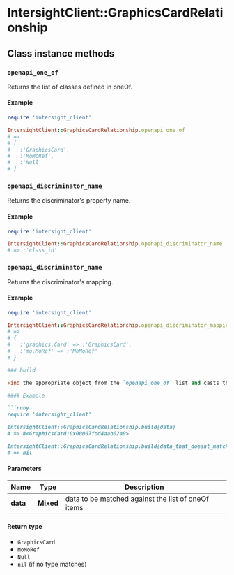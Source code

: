 # IntersightClient::GraphicsCardRelationship

## Class instance methods

### `openapi_one_of`

Returns the list of classes defined in oneOf.

#### Example

```ruby
require 'intersight_client'

IntersightClient::GraphicsCardRelationship.openapi_one_of
# =>
# [
#   :'GraphicsCard',
#   :'MoMoRef',
#   :'Null'
# ]
```

### `openapi_discriminator_name`

Returns the discriminator's property name.

#### Example

```ruby
require 'intersight_client'

IntersightClient::GraphicsCardRelationship.openapi_discriminator_name
# => :'class_id'
```

### `openapi_discriminator_name`

Returns the discriminator's mapping.

#### Example

```ruby
require 'intersight_client'

IntersightClient::GraphicsCardRelationship.openapi_discriminator_mapping
# =>
# {
#   :'graphics.Card' => :'GraphicsCard',
#   :'mo.MoRef' => :'MoMoRef'
# }

### build

Find the appropriate object from the `openapi_one_of` list and casts the data into it.

#### Example

```ruby
require 'intersight_client'

IntersightClient::GraphicsCardRelationship.build(data)
# => #<GraphicsCard:0x00007fdd4aab02a0>

IntersightClient::GraphicsCardRelationship.build(data_that_doesnt_match)
# => nil
```

#### Parameters

| Name | Type | Description |
| ---- | ---- | ----------- |
| **data** | **Mixed** | data to be matched against the list of oneOf items |

#### Return type

- `GraphicsCard`
- `MoMoRef`
- `Null`
- `nil` (if no type matches)

